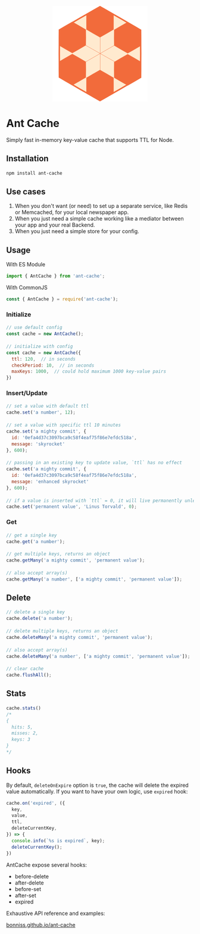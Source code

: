<p align="center">
<img alt="Ant Cache logo" src="https://raw.githubusercontent.com/bonniss/ant-cache/main/logo.svg">
</p>

# Ant Cache

Simply fast in-memory key-value cache that supports TTL for Node.

## Installation

```sh
npm install ant-cache
```

## Use cases

1. When you don't want (or need) to set up a separate service, like Redis or Memcached, for your local newspaper app.
2. When you just need a simple cache working like a mediator between your app and your real Backend.
3. When you just need a simple store for your config.

## Usage

With ES Module

 ```js
 import { AntCache } from 'ant-cache';
 ```

With CommonJS

 ```js
 const { AntCache } = require('ant-cache');
 ```

### Initialize

```js
// use default config
const cache = new AntCache();

// initialize with config
const cache = new AntCache({
  ttl: 120,  // in seconds
  checkPeriod: 10,  // in seconds
  maxKeys: 1000,  // could hold maximum 1000 key-value pairs
})
```

### Insert/Update

```js
// set a value with default ttl
cache.set('a number', 12);

// set a value with specific ttl 10 minutes
cache.set('a mighty commit', {
  id: '0efa4d37c3097bca9c58f4eaf75f86e7efdc518a',
  message: 'skyrocket'
}, 600);

// passing in an existing key to update value, `ttl` has no effect
cache.set('a mighty commit', {
  id: '0efa4d37c3097bca9c58f4eaf75f86e7efdc518a',
  message: 'enhanced skyrocket'
}, 600);

// if a value is inserted with `ttl` = 0, it will live permanently unless deleted manually
cache.set('permanent value', 'Linus Torvald', 0);
```

### Get

```js
// get a single key
cache.get('a number');

// get multiple keys, returns an object
cache.getMany('a mighty commit', 'permanent value');

// also accept array(s)
cache.getMany('a number', ['a mighty commit', 'permanent value']);
```

## Delete

```js
// delete a single key
cache.delete('a number');

// delete multiple keys, returns an object
cache.deleteMany('a mighty commit', 'permanent value');

// also accept array(s)
cache.deleteMany('a number', ['a mighty commit', 'permanent value']);

// clear cache
cache.flushAll();
```

## Stats

```js
cache.stats()
/*
{
  hits: 5,
  misses: 2,
  keys: 3
}
*/
```

## Hooks

By default, `deleteOnExpire` option is `true`, the cache will delete the expired value automatically. If you want to have your own logic, use `expired` hook:

```js
cache.on('expired', ({
  key,
  value,
  ttl,
  deleteCurrentKey,
}) => {
  console.info(`%s is expired`, key);
  deleteCurrentKey();
})
```

AntCache expose several hooks:

- before-delete
- after-delete
- before-set
- after-set
- expired

Exhaustive API reference and examples:

[bonniss.github.io/ant-cache](https://bonniss.github.io/ant-cache/)
